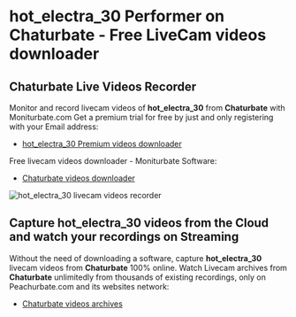 # hot_electra_30 Performer on Chaturbate - Free LiveCam videos downloader

## Chaturbate Live Videos Recorder

Monitor and record livecam videos of **hot_electra_30** from **Chaturbate** with Moniturbate.com
Get a premium trial for free by just and only registering with your Email address:
* [hot_electra_30 Premium videos downloader](https://moniturbate.com/request-demo-licence-key.html)

Free livecam videos downloader - Moniturbate Software:
* [Chaturbate videos downloader](https://moniturbate.com/moniturbate-download-software.html)

![hot_electra_30 livecam videos recorder](https://peachurnet.com/templates/moniturbate-software.png)


## Capture hot_electra_30 videos from the Cloud and watch your recordings on Streaming

Without the need of downloading a software, capture **hot_electra_30** livecam videos from **Chaturbate** 100% online.
Watch Livecam archives from **Chaturbate** unlimitedly from thousands of existing recordings, only on Peachurbate.com and its websites network:
* [Chaturbate videos archives](https://peachurnet.com/)